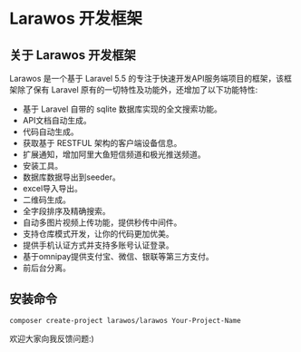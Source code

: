 # Larawos 开发框架

## 关于 Larawos 开发框架

Larawos 是一个基于 Laravel 5.5 的专注于快速开发API服务端项目的框架，该框架除了保有 Laravel 原有的一切特性及功能外，还增加了以下功能特性:

- 基于 Laravel 自带的 sqlite 数据库实现的全文搜索功能。
- API文档自动生成。
- 代码自动生成。
- 获取基于 RESTFUL 架构的客户端设备信息。
- 扩展通知，增加阿里大鱼短信频道和极光推送频道。
- 安装工具。
- 数据库数据导出到seeder。
- excel导入导出。
- 二维码生成。
- 全字段排序及精确搜索。
- 自动多图片视频上传功能，提供秒传中间件。
- 支持仓库模式开发，让你的代码更加优美。
- 提供手机认证方式并支持多账号认证登录。
- 基于omnipay提供支付宝、微信、银联等第三方支付。
- 前后台分离。

## 安装命令

`composer create-project larawos/larawos Your-Project-Name`

欢迎大家向我反馈问题:)
